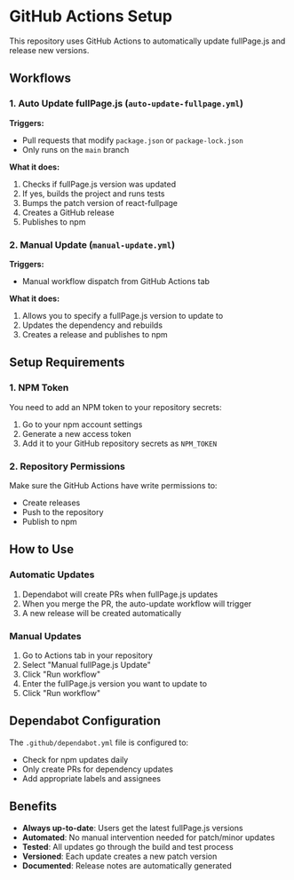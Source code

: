 # GitHub Actions Setup

This repository uses GitHub Actions to automatically update fullPage.js and release new versions.

## Workflows

### 1. Auto Update fullPage.js (`auto-update-fullpage.yml`)

**Triggers:**
- Pull requests that modify `package.json` or `package-lock.json`
- Only runs on the `main` branch

**What it does:**
1. Checks if fullPage.js version was updated
2. If yes, builds the project and runs tests
3. Bumps the patch version of react-fullpage
4. Creates a GitHub release
5. Publishes to npm

### 2. Manual Update (`manual-update.yml`)

**Triggers:**
- Manual workflow dispatch from GitHub Actions tab

**What it does:**
1. Allows you to specify a fullPage.js version to update to
2. Updates the dependency and rebuilds
3. Creates a release and publishes to npm

## Setup Requirements

### 1. NPM Token
You need to add an NPM token to your repository secrets:

1. Go to your npm account settings
2. Generate a new access token
3. Add it to your GitHub repository secrets as `NPM_TOKEN`

### 2. Repository Permissions
Make sure the GitHub Actions have write permissions to:
- Create releases
- Push to the repository
- Publish to npm

## How to Use

### Automatic Updates
1. Dependabot will create PRs when fullPage.js updates
2. When you merge the PR, the auto-update workflow will trigger
3. A new release will be created automatically

### Manual Updates
1. Go to Actions tab in your repository
2. Select "Manual fullPage.js Update"
3. Click "Run workflow"
4. Enter the fullPage.js version you want to update to
5. Click "Run workflow"

## Dependabot Configuration

The `.github/dependabot.yml` file is configured to:
- Check for npm updates daily
- Only create PRs for dependency updates
- Add appropriate labels and assignees

## Benefits

- **Always up-to-date**: Users get the latest fullPage.js versions
- **Automated**: No manual intervention needed for patch/minor updates
- **Tested**: All updates go through the build and test process
- **Versioned**: Each update creates a new patch version
- **Documented**: Release notes are automatically generated 